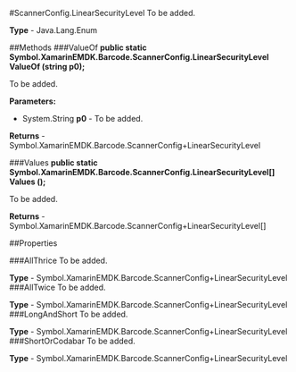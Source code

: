 #ScannerConfig.LinearSecurityLevel
To be added.

**Type** - Java.Lang.Enum

##Methods
###ValueOf
**public static Symbol.XamarinEMDK.Barcode.ScannerConfig.LinearSecurityLevel ValueOf (string p0);**

To be added.

**Parameters:** 

* System.String **p0** - To be added.

**Returns** - Symbol.XamarinEMDK.Barcode.ScannerConfig+LinearSecurityLevel

###Values
**public static Symbol.XamarinEMDK.Barcode.ScannerConfig.LinearSecurityLevel[] Values ();**

To be added.


**Returns** - Symbol.XamarinEMDK.Barcode.ScannerConfig+LinearSecurityLevel[]

##Properties

###AllThrice
To be added.

**Type** - Symbol.XamarinEMDK.Barcode.ScannerConfig+LinearSecurityLevel
###AllTwice
To be added.

**Type** - Symbol.XamarinEMDK.Barcode.ScannerConfig+LinearSecurityLevel
###LongAndShort
To be added.

**Type** - Symbol.XamarinEMDK.Barcode.ScannerConfig+LinearSecurityLevel
###ShortOrCodabar
To be added.

**Type** - Symbol.XamarinEMDK.Barcode.ScannerConfig+LinearSecurityLevel


